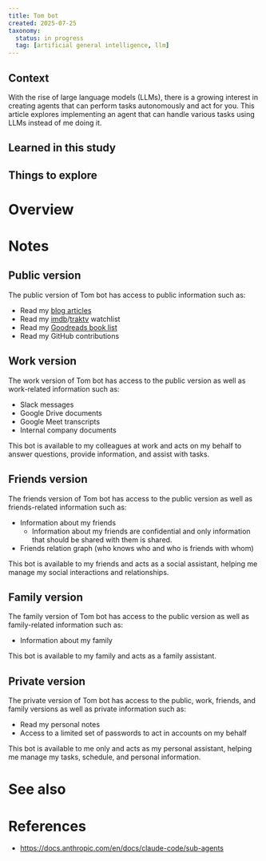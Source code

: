 ```yaml
---
title: Tom bot
created: 2025-07-25
taxonomy:
  status: in progress
  tag: [artificial general intelligence, llm]
---
```


## Context

With the rise of large language models (LLMs), there is a growing interest in creating agents that can perform tasks autonomously and act for you.
This article explores implementing an agent that can handle various tasks using LLMs instead of me doing it.

## Learned in this study

## Things to explore

# Overview

# Notes
## Public version
The public version of Tom bot has access to public information such as:

* Read my [blog articles](https://blog.tomrochette.com/)
* Read my [imdb](https://www.imdb.com/user/ur23184572/)/[traktv](https://trakt.tv/users/tomzx) watchlist
* Read my [Goodreads book list](https://www.goodreads.com/user/show/7202045-tom-r)
* Read my GitHub contributions

## Work version
The work version of Tom bot has access to the public version as well as work-related information such as:

* Slack messages
* Google Drive documents
* Google Meet transcripts
* Internal company documents

This bot is available to my colleagues at work and acts on my behalf to answer questions, provide information, and assist with tasks.

## Friends version
The friends version of Tom bot has access to the public version as well as friends-related information such as:

* Information about my friends
  * Information about my friends are confidential and only information that should be shared with them is shared.
* Friends relation graph (who knows who and who is friends with whom)

This bot is available to my friends and acts as a social assistant, helping me manage my social interactions and relationships.

## Family version
The family version of Tom bot has access to the public version as well as family-related information such as:

* Information about my family

This bot is available to my family and acts as a family assistant.

## Private version
The private version of Tom bot has access to the public, work, friends, and family versions as well as private information such as:

* Read my personal notes
* Access to a limited set of passwords to act in accounts on my behalf

This bot is available to me only and acts as my personal assistant, helping me manage my tasks, schedule, and personal information.

# See also

# References
* https://docs.anthropic.com/en/docs/claude-code/sub-agents
